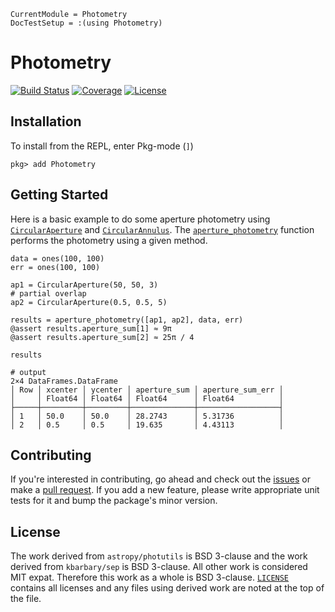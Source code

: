 ```@meta
CurrentModule = Photometry
DocTestSetup = :(using Photometry)
```

# Photometry

[![Build Status](https://github.com/JuliaAstro/Photometry.jl/workflows/CI/badge.svg?brnach=master)](https://github.com/JuliaAstro/Photometry.jl/actions)
[![Coverage](https://codecov.io/gh/JuliaAstro/Photometry.jl/branch/master/graph/badge.svg)](https://codecov.io/gh/JuliaAstro/Photometry.jl)
[![License](https://img.shields.io/badge/License-BSD%203--Clause-orange.svg)](https://opensource.org/licenses/BSD-3-Clause)

## Installation

To install from the REPL, enter Pkg-mode (`]`)

```julia-repl
pkg> add Photometry
```

## Getting Started

Here is a basic example to do some aperture photometry using [`CircularAperture`](@ref) and [`CircularAnnulus`](@ref). The [`aperture_photometry`](@ref) function performs the photometry using a given method. 

```jldoctest
data = ones(100, 100)
err = ones(100, 100)

ap1 = CircularAperture(50, 50, 3)
# partial overlap
ap2 = CircularAperture(0.5, 0.5, 5)

results = aperture_photometry([ap1, ap2], data, err)
@assert results.aperture_sum[1] ≈ 9π
@assert results.aperture_sum[2] ≈ 25π / 4

results

# output
2×4 DataFrames.DataFrame
│ Row │ xcenter │ ycenter │ aperture_sum │ aperture_sum_err │
│     │ Float64 │ Float64 │ Float64      │ Float64          │
├─────┼─────────┼─────────┼──────────────┼──────────────────┤
│ 1   │ 50.0    │ 50.0    │ 28.2743      │ 5.31736          │
│ 2   │ 0.5     │ 0.5     │ 19.635       │ 4.43113          │
```

## Contributing

If you're interested in contributing, go ahead and check out the [issues](https://github.com/juliaastro/Photometry.jl/issues) or make a [pull request](https://github.com/juliaastro/Photometry.jl/pulls). If you add a new feature, please write appropriate unit tests for it and bump the package's minor version.

## License

The work derived from `astropy/photutils` is BSD 3-clause and the work derived from `kbarbary/sep` is BSD 3-clause. All other work is considered MIT expat. Therefore this work as a whole is BSD 3-clause. [`LICENSE`](https://github.com/JuliaAstro/Photometry.jl/blob/master/LICENSE) contains all licenses and any files using derived work are noted at the top of the file.

